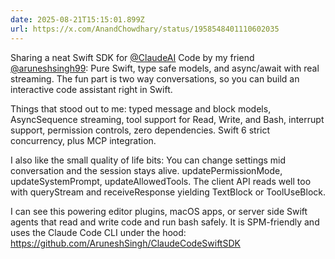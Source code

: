 ```yaml
---
date: 2025-08-21T15:15:01.899Z
url: https://x.com/AnandChowdhary/status/1958548401110602035
---
```


Sharing a neat Swift SDK for [@ClaudeAI](https://x.com/ClaudeAI) Code by my friend [@aruneshsingh99](https://x.com/aruneshsingh99): Pure Swift, type safe models, and async/await with real streaming. The fun part is two way conversations, so you can build an interactive code assistant right in Swift.  
  
Things that stood out to me: typed message and block models, AsyncSequence streaming, tool support for Read, Write, and Bash, interrupt support, permission controls, zero dependencies. Swift 6 strict concurrency, plus MCP integration.  
  
I also like the small quality of life bits: You can change settings mid conversation and the session stays alive. updatePermissionMode, updateSystemPrompt, updateAllowedTools. The client API reads well too with queryStream and receiveResponse yielding TextBlock or ToolUseBlock.  
  
I can see this powering editor plugins, macOS apps, or server side Swift agents that read and write code and run bash safely. It is SPM-friendly and uses the Claude Code CLI under the hood: <https://github.com/AruneshSingh/ClaudeCodeSwiftSDK>